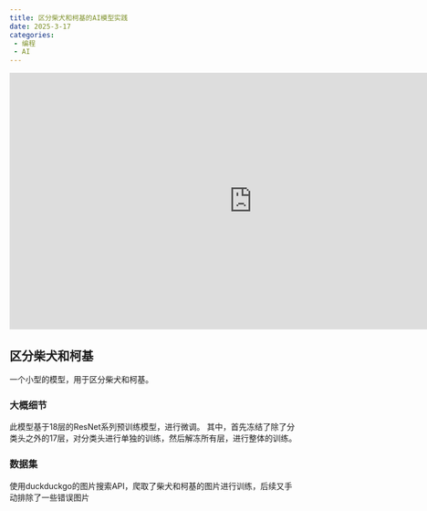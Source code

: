 ```yaml
---
title: 区分柴犬和柯基的AI模型实践
date: 2025-3-17
categories:
 - 编程
 - AI
---
```

<div style="boxshadow: 0 0 10px rgba(0,0,0,0.1);">
  <iframe src="https://inksnow-corgi-shiba.hf.space" frameborder="0" width="850" height="450"></iframe>
</div>

## 区分柴犬和柯基
一个小型的模型，用于区分柴犬和柯基。
### 大概细节
此模型基于18层的ResNet系列预训练模型，进行微调。
其中，首先冻结了除了分类头之外的17层，对分类头进行单独的训练，然后解冻所有层，进行整体的训练。
### 数据集
使用duckduckgo的图片搜索API，爬取了柴犬和柯基的图片进行训练，后续又手动排除了一些错误图片
<!-- ### 模型试用
此模型被我放在了huggingface的服务器上，所以加载可能有点慢，稍等片刻。 -->
